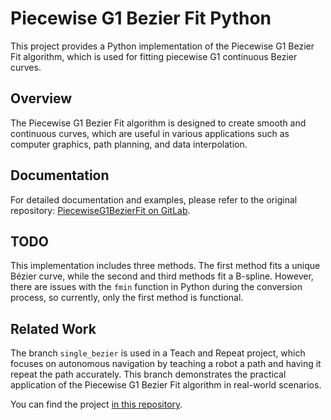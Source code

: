 # Piecewise G1 Bezier Fit Python

This project provides a Python implementation of the Piecewise G1 Bezier Fit algorithm, which is used for fitting piecewise G1 continuous Bezier curves.

## Overview

The Piecewise G1 Bezier Fit algorithm is designed to create smooth and continuous curves, which are useful in various applications such as computer graphics, path planning, and data interpolation.

## Documentation

For detailed documentation and examples, please refer to the original repository: [PiecewiseG1BezierFit on GitLab](https://gitlab.com/erehm/PiecewiseG1BezierFit).

## TODO

This implementation includes three methods. The first method fits a unique Bézier curve, while the second and third methods fit a B-spline. However, there are issues with the `fmin` function in Python during the conversion process, so currently, only the first method is functional.

## Related Work

The branch `single_bezier` is used in a Teach and Repeat project, which focuses on autonomous navigation by teaching a robot a path and having it repeat the path accurately. This branch demonstrates the practical application of the Piecewise G1 Bezier Fit algorithm in real-world scenarios.

You can find the project [in this repository](https://github.com/jardeldyonisio/teach_and_repeat).
